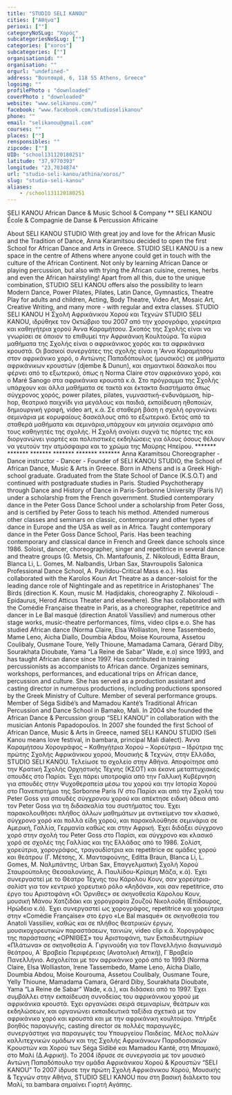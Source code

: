 ```yaml
---
title: "STUDIO SELI KANOU"
cities: ["Αθήνα"]
perioxi: [""]
categoryNoSLug: "Χορός"
subcategoriesNoSLug: [""]
categories: ["xoros"]
subcategories: [""]
organisationid: ""
organisation: ""
orgurl: "undefined-"
address: "Βουτσαρά, 6, 118 55 Athens, Greece"
logoimg: ""
profilePhoto : "downloaded"
coverPhoto : "downloaded"
website: "www.selikanou.com/"
facebook: "www.facebook.com/studioselikanou"
phone: ""
email: "selikanou@gmail.com"
courses: ""
places: [""]
rensponsibles: ""
zipcode: [""]
UID: "school131120180251"
latitude: "37,9770393"
longitude: "23,7034874"
url: "studio-seli-kanou/athina/xoros/"
slug: "studio-seli-kanou"
aliases:
    - /school131120180251
---
```



SELI KANOU African Dance &amp; Music School &amp; Company ** SELI KANOU École &amp; Compagnie de Danse &amp; Percussion Africaine

About SELI KANOU STUDIO With great joy and love for the African Music and the Tradition of Dance, Anna Karamitsou decided to open the first School for African Dance and Arts in Greece. STUDIO SELI KANOU is a new space in the centre of Athens where anyone could get in touch with the culture of the African Continent. Not only by learning African Dance or playing percussion, but also with trying the African cuisine, cremes, herbs and even the African hairstyling! Apart from all this, due to the unique combination, STUDIO SELI KANOU offers also the possibility to learn Modern Dance, Power Pilates, Pilates, Latin Dance, Gymnastics, Theatre Play for adults and children, Acting, Body Theatre, Video Art, Mosaic Art, Creative Writing, and many more - with regular and extra classes. STUDIO SELI KANOU Η Σχολή Αφρικάνικου Χορού και Τεχνών STUDIO SELI KANOU, ιδρύθηκε τον Οκτώβριο του 2007 από την χορογράφο, χορεύτρια και καθηγήτρια χορού Άννα Καραμήτσου. Σκοπός της Σχολής είναι να γνωρίσει σε όποιον το επιθυμεί την Aφρικάνικη Kουλτούρα. Τα κύρια μαθήματα της Σχολής είναι ο αφρικάνικος χορός και τα αφρικάνικα κρουστά. Οι βασικοί συνεργάτες της σχολής είναι η &#39;Αννα Καραμήτσου στον αφρικάνικο χορό, ο Αντώνης Παπαδόπουλος (μουσικός) σε μαθήματα αφρικάνικων κρουστών (djembe &amp; Dunun), και σημαντικοί δάσκαλοι που φέρνει από το εξωτερικό, όπως η Norma Claire στον αφρικάνικο χορό, και ο Maré Sanogo στα αφρικάνικα κρουστά κ.ά. Στο πρόγραμμα της Σχολής υπάρχουν και άλλα μαθήματα σε τακτά και έκτακτα διαστήματα όπως σύγχρονος χορός, power pilates, pilates, γυμναστική-ενδυνάμωση, hip-hop, θεατρικό παιχνίδι για μεγάλους και παιδιά, εκπαίδευση ηθοποιών, δημιουργική γραφή, video art, κ.ά. Σε σταθερή βάση η σχολή οργανώνει σεμινάρια με κορυφαίους δασκάλους από το εξωτερικό. Εκτός από τα σταθερά μαθήματα και σεμινάρια,υπάρχουν και μηνιαία σεμινάρια από τους καθηγητές της σχολής. Η Σχολή ανοίγει συχνά τις πόρτες της και διοργανώνει γιορτές και πολιτιστικές εκδηλώσεις για όλους όσους θέλουν να γευτούν την ατμόσφαιρα και το χρώμα της Μαύρης Ηπείρου. ******* ******* ******* ******* ******* ******* Anna Karamitsou Choreographer - Dance instructor - Dancer - Founder of SELI KANOU STUDIO, the School of African Dance, Μusic &amp; Αrts in Greece. Born in Athens and is a Greek High-school graduate. Graduated from the State School of Dance (K.S.O.T) and continued with postgraduate studies in Paris. Studied Psychotherapy through Dance and History of Dance in Paris-Sorbonne University (Paris IV) under a scholarship from the French government. Studied contemporary dance in the Peter Goss Dance School under a scholarship from Peter Goss, and is certified by Peter Goss to teach his method. Attended numerous other classes and seminars on classic, contemporary and other types of dance in Europe and the USA as well as in Africa. Taught contemporary dance in the Peter Goss Dance School, Paris. Has been teaching contemporary and classical dance in French and Greek dance schools since 1986. Soloist, dancer, choreographer, singer and repetitrice in several dance and theatre groups (G. Metsis, Ch. Mantafounis, Z. Nikoloudi, Editta Braun, Blanca Li, L. Gomes, M. Nalbandis, Urban Sax, Stavroupolis Salonica Professional Dance School, A. Pavlidou-Critical Mass e.o.). Has collaborated with the Karolos Koun Art Theatre as a dancer-soloist for the leading dance role of Nightingale and as repetitrice in Aristophanes&#39; The Birds (direction K. Koun, music M. Hadjidakis, choreography Z. Nikoloudi - Epidaurus, Herod Atticus Theater and elsewhere). She has collaborated with the Comédie Française theatre in Paris, as a choreographer, repetitrice and dancer in Le Bal masqué (direction Anatoli Vassiliev) and numerous other stage works, music-theatre performances, films, video clips e.o. She has studied African dance (Norma Claire, Elsa Wolliaston, Irene Tassembedo, Mame Leno, Aicha Diallo, Doumbia Abdou, Moise Kourouma, Assetou Coulibaly, Ousmane Toure, Yelly Thioune, Mamadama Camara, Gérard Diby, Sourakhata Dioubate, Yama “La Reine de Sabar” Wade, e.o) since 1993, and has taught African dance since 1997. Has contributed in training percussionists as accompanists to African dance. Organizes seminars, workshops, performances, and educational trips on African dance, percussion and culture. She has served as a production assistant and casting director in numerous productions, including productions sponsored by the Greek Ministry of Culture. Member of several performance groups. Member of Séga Sidibé’s and Mamadou Kanté’s Traditional African Percussion and Dance School in Bamako, Mali. In 2004 she founded the African Dance &amp; Percussion group “SELI KANOU” in collaboration with the musician Antonis Papadopoulos. In 2007 she founded the first School of African Dance, Music &amp; Arts in Greece, named SELI KANOU STUDIO (Seli Kanou means love festival, in bambara, principal Mali dialect). Άννα Καραμήτσου Χορογράφος – Καθηγήτρια Χορού – Χορεύτρια – Ιδρύτρια της πρώτης Σχολής Αφρικάνικου χορού, Μουσικής &amp; Τεχνών, στην Ελλάδα, STUDIO SELI KANOU. Τελείωσε το σχολείο στην Αθήνα. Αποφοίτησε από την Κρατική Σχολής Ορχηστικής Τέχνης (ΚΣΟΤ) και έκανε μεταπτυχιακές σπουδές στο Παρίσι. Έχει πάρει υποτροφία από την Γαλλική Κυβέρνηση για σπουδές στην Ψυχοθεραπεία μέσω του χορού και την Ιστορία Χορού στο Πανεπιστήμιο της Sorbonne Paris IV στο Παρίσι και από την Σχολή του Peter Goss για σπουδές σύγχρονου χορού και απέκτησε ειδική άδεια από τον Peter Goss για τη διδασκαλία του συστήματος του. Έχει παρακολουθήσει πλήθος άλλων μαθημάτων με αντικείμενο τον κλασικό, σύγχρονο χορό και πολλά είδη χορού, και παρακολούθησε σεμινάρια σε Αμερική, Γαλλία, Γερμανία καθώς και στην Αφρική. Έχει διδάξει σύγχρονο χορό στην σχολή του Peter Goss στο Παρίσι, και σύγχρονο και κλασικό χορό σε σχολές της Γαλλίας και της Ελλάδας από το 1986. Σολίστ, χορεύτρια, χορογράφος, τραγουδίστρια και repetitrice σε ομάδες χορού και θεάτρου (Γ. Μέτσης, Χ. Μανταφούνης, Editta Braun, Blanca Li, L. Gomes, Μ. Ναλμπάντης, Urban Sax, Επαγγελματική Σχολή Χορού Σταυρούπολης Θεσσαλονίκης, Α. Παυλίδου-Κρίσιμη Μάζα, κ.ά). Έχει συνεργαστεί με το Θέατρο Τέχνης του Κάρολου Κουν, σαν χορεύτρια-σολίστ για τον κεντρικό χορευτικό ρόλο «Αηδόνα», και σαν repetitrice, στο έργο του Αριστοφάνη «Οι Όρνιθες» σε σκηνοθεσία Κάρολου Κουν, μουσική Μάνου Χατζιδάκι και χορογραφία Ζουζού Νικολούδη (Επίδαυρος, Ηρώδειο κ.ά). Έχει συνεργαστεί ως χορογράφος, repetitrice και χορεύτρια στην «Comédie Française» στο έργο «Le Bal masqué» σε σκηνοθεσία του Anatoli Vassiliev, καθώς και σε πλήθος θεατρικών έργων, μουσικοχορευτικών παραστάσεων, ταινιών, video clip κ.ά. Χορογράφος της παράστασης «ΟΡΝΙΘΕΣ» του Αριστοφάνη, των Εκπαιδευτηρίων «Πλάτωνα» σε σκηνοθεσία Α. Γιργινούδη για τον Πανελλήνιο διαγωνισμό θεάτρου, Α΄ Βραβείο Περιφέρειας (Ανατολική Αττική), Γ΄Βραβείο Πανελλήνιο. Ασχολείται με τον αφρικάνικο χορό από το 1993 (Norma Claire, Elsa Wolliaston, Irene Tassembedo, Mame Leno, Aicha Diallo, Doumbia Abdou, Moise Kourouma, Assetou Coulibaly, Ousmane Toure, Yelly Thioune, Mamadama Camara, Gérard Diby, Sourakhata Dioubate, Yama “La Reine de Sabar” Wade, κ.ά.), και διδάσκει από το 1997. Έχει συμβάλλει στην εκπαίδευση συνοδείας του αφρικάνικου χορού με αφρικάνικα κρουστά. Έχει οργανώσει σειρά σεμιναρίων, θεάτρων και εκδηλώσεων, και οργανώνει εκπαιδευτικά ταξίδια σχετικά με τον αφρικάνικο χορό και κρουστά και με την αφρικάνικη κουλτούρα. Υπήρξε βοηθός παραγωγής, casting director σε πολλές παραγωγές, συνεργάστηκε για παραγωγές του Υπουργείου Παιδείας. Μέλος πολλών καλλιτεχνικών ομάδων και της Σχολής Αφρικάνικων Παραδοσιακών Κρουστών και Χορού των Séga Sidibé και Mamadou Kanté, στη Μπαμακό, στο Μαλί (Δ.Αφρική). Το 2004 ίδρυσε σε συνεργασία με τον μουσικό Αντώνη Παπαδόπουλο την ομάδα Αφρικάνικου Χορού &amp; Κρουστών “SELI KANOU” Το 2007 ίδρυσε την πρώτη Σχολή Αφρικάνικου Χορού, Μουσικής &amp; Τεχνών στην Αθήνα, STUDIO SELI KANOU που στη βασική διάλεκτο του Μαλί, τα bambara σημαίνει Γιορτή Αγάπης.